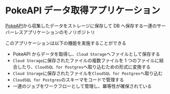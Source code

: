 # PokeAPI データ取得アプリケーション

[PokeAPI](https://pokeapi.co/)から収集したデータをストレージに保存して DB へ保存する一連のサーバーレスアプリケーションのモノリポジトリ

このアプリケーションは以下の機能を実施することができる

- PokeAPI からデータを取得し、`Cloud Storage`へファイルとして保存する
- `Cloud Storage`に保存されたファイルの複数ファイルを 1 つのファイルに結合したり、`CloudSQL for Postgres`へ取り込むための形式に変換する
- `Cloud Storage`に保存されたファイルを`CloudSQL for Postgres`へ取り込む
- `CloudSQL for Postgres`のスキーマをコードで管理する
- 一連のジョブをワークフローとして管理し、冪等性が確保されている
